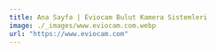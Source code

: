 ```yaml
---
title: Ana Sayfa | Eviocam Bulut Kamera Sistemleri
image: ./_images/www.eviocam.com.webp
url: "https://www.eviocam.com"
---
```

